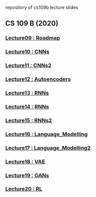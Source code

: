 repository of cs109b lecture slides

## CS 109 B (2020)

### [Lecture09 : Roadmap](https://ankit-rathi.github.io/harvard-cs109/cs109b/Lecture09_Roadmap.pdf)
### [Lecture10 : CNNs](https://ankit-rathi.github.io/harvard-cs109/cs109b/Lecture10_CNNs.pdf)
### [Lecture11 : CNNs2](https://ankit-rathi.github.io/harvard-cs109/cs109b/Lecture11_CNNs2.pdf)
### [Lecture12 : Autoencoders](https://ankit-rathi.github.io/harvard-cs109/cs109b/Lecture12_Autoencoders.pdf)
### [Lecture13 : RNNs](https://ankit-rathi.github.io/harvard-cs109/cs109b/Lecture13_RNNs.pdf)
### [Lecture14 : RNNs](https://ankit-rathi.github.io/harvard-cs109/cs109b/Lecture14_RNNs.pdf)
### [Lecture15 : RNNs2](https://ankit-rathi.github.io/harvard-cs109/cs109b/Lecture15_RNNs2.pdf)
### [Lecture16 : Language_Modelling](https://ankit-rathi.github.io/harvard-cs109/cs109b/Lecture16_Language_Modelling.pdf)
### [Lecture17 : Language_Modelling2](https://ankit-rathi.github.io/harvard-cs109/cs109b/Lecture17_Language_Modelling2.pdf)
### [Lecture18 : VAE](https://github.com/Harvard-IACS/2020-CS109B/blob/master/content/lectures/lecture18/presentation/cs109b_VAE.pdf)
### [Lecture19 : GANs](https://ankit-rathi.github.io/harvard-cs109/cs109b/Lecture19_GANs.pdf)
### [Lecture20 : RL](https://ankit-rathi.github.io/harvard-cs109/cs109b/Lecture20_RL.pdf)

